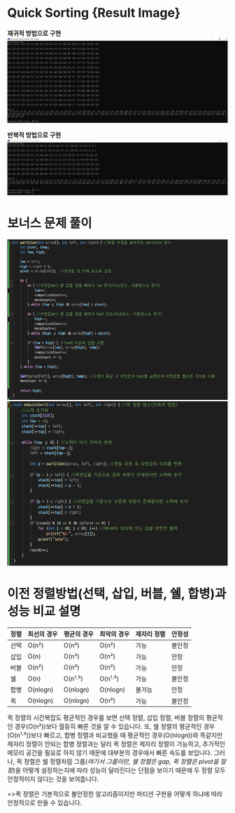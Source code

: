 # Quick Sorting {Result Image}
**재귀적 방법으로 구현**
![](./quicksort(재귀).PNG)

**반복적 방법으로 구현**
![](./quicksort(반복).PNG)

# 보너스 문제 풀이
![](./B_quicksort1.PNG)
![](./B_quicksort2.PNG)

# 이전 정렬방법(선택, 삽입, 버블, 쉘, 합병)과 성능 비교 설명
| 정렬 | 최선의 경우 | 평균의 경우 | 최악의 경우 | 제자리 정렬 | 안정성 |
|------|-------------|--------------|-------------|-------------|--------|
| 선택 |    O(n²)    |     O(n²)    |     O(n²)    |    가능     | 불안정 |
| 삽입 |     O(n)    |     O(n²)    |     O(n²)    |    가능     |  안정  |
| 버블 |    O(n²)    |     O(n²)    |     O(n²)    |    가능     |  안정  |
|  쉘  |     O(n)    |    O(n¹·⁵)   |    O(n¹·⁵)   |    가능     | 불안정 |
| 합병 |  O(nlogn)   |   O(nlogn)   |   O(nlogn)   |    불가능   |  안정  |
|  퀵  |   O(nlogn)  |   O(nlogn)   |    O(n²)     |    가능     | 불안정 |

퀵 정렬의 시간복잡도 평균적인 경우를 보면 선택 정렬, 삽입 정렬, 버블 정렬의 평균적인 경우(O(n²))보다 월등히 빠른 것을 알 수 있습니다. 또, 쉘 정렬의 평균적인 경우(O(n¹·⁵))보다 빠르고, 합병 정렬과 비교했을 때 평균적인 경우(O(nlogn))와 똑같지만 제자리 정렬이 안되는 합병 정렬과는 달리 퀵 정렬은 제자리 정렬이 가능하고, 추가적인 메모리 공간을 필요로 하지 않기 때문에 대부분의 경우에서 빠른 속도를 보입니다. 
그러나, 퀵 정렬은 쉘 정렬처럼 그룹(*여기서 그룹이란, 쉘 정렬은 gap, 퀵 정렬은 pivot을 말함*)을 어떻게 설정하는지에 따라 성능이 달라진다는 단점을 보이기 때문에 두 정렬 모두 안정적이지 않다는 것을 보여줍니다.

=>퀵 정렬은 기본적으로 불안정한 알고리즘이지만 파티션 구현을 어떻게 하냐에 따라 안정적으로 만들 수 있습니다.
